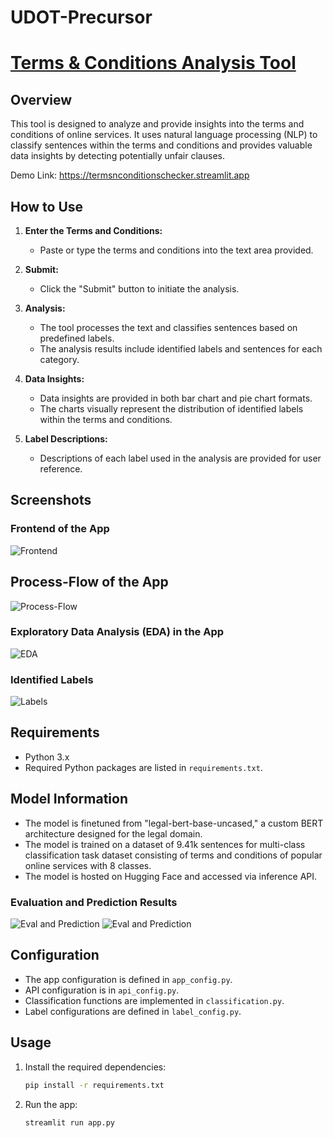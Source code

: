 # UDOT-Precursor

# [Terms & Conditions Analysis Tool](https://termsnconditionschecker.streamlit.app)

## Overview

This tool is designed to analyze and provide insights into the terms and conditions of online services. It uses natural language processing (NLP) to classify sentences within the terms and conditions and provides valuable data insights by detecting potentially unfair clauses.

Demo Link: https://termsnconditionschecker.streamlit.app

## How to Use

1. **Enter the Terms and Conditions:**
   - Paste or type the terms and conditions into the text area provided.

2. **Submit:**
   - Click the "Submit" button to initiate the analysis.

3. **Analysis:**
   - The tool processes the text and classifies sentences based on predefined labels.
   - The analysis results include identified labels and sentences for each category.

4. **Data Insights:**
   - Data insights are provided in both bar chart and pie chart formats.
   - The charts visually represent the distribution of identified labels within the terms and conditions.

5. **Label Descriptions:**
   - Descriptions of each label used in the analysis are provided for user reference.

## Screenshots

### Frontend of the App
![Frontend](./static/top.png)

## Process-Flow of the App
![Process-Flow](./static/process.png)

### Exploratory Data Analysis (EDA) in the App
![EDA](./static/eda.png)

### Identified Labels
![Labels](./static/labels.png)

## Requirements

- Python 3.x
- Required Python packages are listed in `requirements.txt`.

## Model Information

- The model is finetuned from "legal-bert-base-uncased," a custom BERT architecture designed for the legal domain.
- The model is trained on a dataset of 9.41k sentences for multi-class classification task dataset consisting of terms and conditions of popular online services with 8 classes.
- The model is hosted on Hugging Face and accessed via inference API.

### Evaluation and Prediction Results
![Eval and Prediction](./static/eval_results.png)
![Eval and Prediction](./static/prediction_results.png)

## Configuration

- The app configuration is defined in `app_config.py`.
- API configuration is in `api_config.py`.
- Classification functions are implemented in `classification.py`.
- Label configurations are defined in `label_config.py`.

## Usage

1. Install the required dependencies:
   ```bash
   pip install -r requirements.txt

2. Run the app:
   ```bash
   streamlit run app.py
